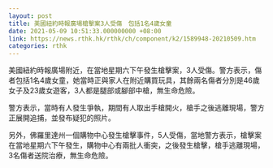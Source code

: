 ```yaml
---
layout: post
title: 美國紐約時報廣場槍擊案3人受傷　包括1名4歲女童
date: 2021-05-09 10:51:33.000000000 +08:00
link: https://news.rthk.hk/rthk/ch/component/k2/1589948-20210509.htm
categories: rthk
---
```


美國紐約時報廣場附近，在當地星期六下午發生槍擊案，3人受傷。警方表示，傷者包括1名4歲女童，她當時正與家人在附近購買玩具，其餘兩名傷者分別是46歲女子及23歲女遊客，3人都是腿部或腳部中槍，無生命危險。

警方表示，當時有人發生爭執，期間有人取出手槍開火，槍手之後逃離現場，警方正展開追捕，並發布疑犯的照片。

另外，佛羅里達州一個購物中心發生槍擊事件，5人受傷，當地警方表示，槍擊案在當地星期六下午發生，購物中心有兩批人衝突，之後發生槍擊，槍手逃離現場，3名傷者送院治療，無生命危險。
